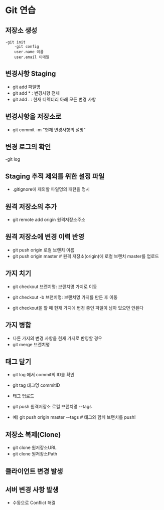 #  Git 연습

## 저장소 생성

    -git init
        -git config
        user.name 이름
        user.email 이메일

## 변경사항 Staging

- git add 파일명
- git add * : 변경사항 전체
- git add . : 현재 디렉터리 아래 모든 변경 사항

## 변경사항을 저장소로

- git commit -m "현재 변경사항의 설명"

## 변경 로그의 확인

-git log

## Staging 추적 제외를 위한 설정 파일

- .gitignore에 제외할 파일명의 패턴을 명시

## 원격 저장소의 추가

- git remote add origin 원격저장소주소

## 원격 저장소에 변경 이력 반영
- git push origin 로컬 브랜치 이름
- git push origin master # 원격 저장소(origin)에 로컬 브랜치 master를 업로드

## 가지 치기

- git checkout 브랜치명: 브랜치명 가지로 이동
- git checkout -b 브랜치명: 브랜치명 가지를 만든 후 이동

- git checkout을 할 때 현재 가지에 변경 중인 파일이 남아 있으면 안된다

## 가지 병합
 
 - 다른 가지의 변경 사항을 현재 가지로 반영할 경우
 - git merge 브랜치명

 ## 태그 달기

 - git log 에서 commit의 ID를 확인
 - git tag 태그명 commitID

 - 태그 업로드
 - git push 원격저장소 로컬 브랜치명 --tags
 - 예) git push origin master --tags # 태그와 함께 브랜치를 push!
 
 ## 저장소 복제(Clone)
 
 - git clone 원저장소URL
 - git clone 원저장소Path

 ## 클라이언트 변경 발생
 ## 서버 변경 사항 발생

 - 수동으로 Conflict 해결

